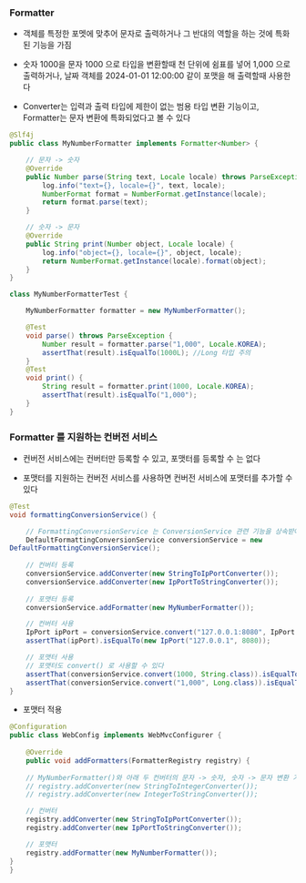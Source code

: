 ### Formatter

* 객체를 특정한 포멧에 맞추어 문자로 출력하거나 그 반대의 역할을 하는 것에 특화된 기능을 가짐

* 숫자 1000을 문자 1000 으로 타입을 변환할때 천 단위에 쉼표를 넣어 1,000 으로 출력하거나, 날짜 객체를 2024-01-01 12:00:00 같이 포맷을 해 출력할때 사용한다  

* Converter는 입력과 출력 타입에 제한이 없는 범용 타입 변환 기능이고, Formatter는 문자 변환에 특화되었다고 볼 수 있다

```java
@Slf4j
public class MyNumberFormatter implements Formatter<Number> {

    // 문자 -> 숫자
    @Override
    public Number parse(String text, Locale locale) throws ParseException {
        log.info("text={}, locale={}", text, locale);
        NumberFormat format = NumberFormat.getInstance(locale);
        return format.parse(text);
    }

    // 숫자 -> 문자
    @Override
    public String print(Number object, Locale locale) {
        log.info("object={}, locale={}", object, locale);
        return NumberFormat.getInstance(locale).format(object);
    }
}
```
```java
class MyNumberFormatterTest {

    MyNumberFormatter formatter = new MyNumberFormatter();

    @Test
    void parse() throws ParseException {
        Number result = formatter.parse("1,000", Locale.KOREA);
        assertThat(result).isEqualTo(1000L); //Long 타입 주의
    }
    @Test
    void print() {
        String result = formatter.print(1000, Locale.KOREA);
        assertThat(result).isEqualTo("1,000");
    }
}
```

### Formatter 를 지원하는 컨버전 서비스

* 컨버전 서비스에는 컨버터만 등록할 수 있고, 포맷터를 등록할 수 는 없다

* 포맷터를 지원하는 컨버전 서비스를 사용하면 컨버전 서비스에 포맷터를 추가할 수 있다

```java
@Test
void formattingConversionService() {

    // FormattingConversionService 는 ConversionService 관련 기능을 상속받아 컨버터, 포맷터 둘다 등록할 수 있다
    DefaultFormattingConversionService conversionService = new
DefaultFormattingConversionService();
    
    // 컨버터 등록
    conversionService.addConverter(new StringToIpPortConverter());
    conversionService.addConverter(new IpPortToStringConverter());
    
    // 포맷터 등록
    conversionService.addFormatter(new MyNumberFormatter());

    // 컨버터 사용
    IpPort ipPort = conversionService.convert("127.0.0.1:8080", IpPort.class);
    assertThat(ipPort).isEqualTo(new IpPort("127.0.0.1", 8080));

    // 포맷터 사용
    // 포맷터도 convert() 로 사용할 수 있다
    assertThat(conversionService.convert(1000, String.class)).isEqualTo("1,000");
    assertThat(conversionService.convert("1,000", Long.class)).isEqualTo(1000L);
}
```

* 포맷터 적용

```java
@Configuration
public class WebConfig implements WebMvcConfigurer {
    
    @Override
    public void addFormatters(FormatterRegistry registry) {
    
    // MyNumberFormatter()와 아래 두 컨버터의 문자 -> 숫자, 숫자 -> 문자 변환 기능이 겹치기 때문에 컨버터가 우선순위가 되어 주석처리 
    // registry.addConverter(new StringToIntegerConverter());
    // registry.addConverter(new IntegerToStringConverter());

    // 컨버터
    registry.addConverter(new StringToIpPortConverter());
    registry.addConverter(new IpPortToStringConverter());

    // 포맷터
    registry.addFormatter(new MyNumberFormatter());
}
}
```
